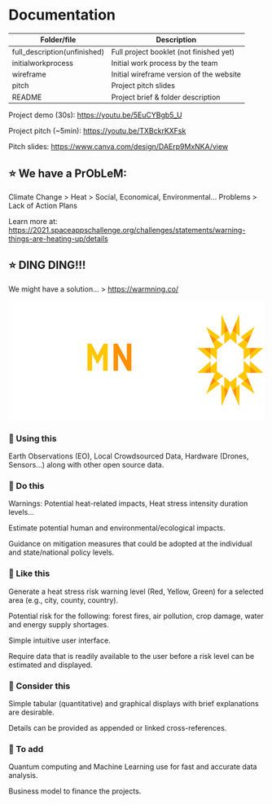 # Documentation

| Folder/file        | Description      |
| ------------- |-------------|
| full_description(unfinished)     | Full project booklet (not finished yet)  |
| initialworkprocess |  Initial work process by the team |
| wireframe       | Initial wireframe version of the website |
| pitch       | Project pitch slides |
| README       | Project brief & folder description |

Project demo (30s): https://youtu.be/5EuCYBgb5_U

Project pitch (~5min): https://youtu.be/TXBckrKXFsk

Pitch slides: https://www.canva.com/design/DAErp9MxNKA/view

## :star: We have a PrObLeM:
Climate Change > Heat > Social, Economical, Environmental… Problems > Lack of Action Plans

Learn more at: https://2021.spaceappschallenge.org/challenges/statements/warning-things-are-heating-up/details

## :star: DING DING!!!

We might have a solution... > https://warmning.co/

<p align="center">
  <img width="700" height="235" src="https://github.com/usmhic/Warmning/blob/main/res/img/warmnig_logo/widetrans.png">
</p>

### :pushpin: Using this
Earth Observations (EO), Local Crowdsourced Data, Hardware (Drones, Sensors...) along with other open source data.

### :pushpin: Do this

Warnings: Potential heat-related impacts, Heat stress intensity duration levels...

Estimate potential human and environmental/ecological impacts.

Guidance on mitigation measures that could be adopted at the individual and state/national policy levels.

### :pushpin: Like this

Generate a heat stress risk warning level (Red, Yellow, Green) for a selected area (e.g., city, county, country).

Potential risk for the following: forest fires, air pollution, crop damage, water and energy supply shortages.

Simple intuitive user interface.

Require data that is readily available to the user before a risk level can be estimated and displayed.

### :pushpin: Consider this

Simple tabular (quantitative) and graphical displays with brief explanations are desirable.

Details can be provided as appended or linked cross-references.

### :pushpin: To add

Quantum computing and Machine Learning use for fast and accurate data analysis.

Business model to finance the projects.
